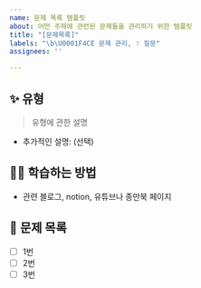 ```yaml
---
name: 문제 목록 템플릿
about: 어떤 주제에 관련된 문제들을 관리하기 위한 템플릿
title: "[문제목록]"
labels: "\b\U0001F4CE 문제 관리, ❔ 질문"
assignees: ''

---
```


## ✨ 유형
> 유형에 관한 설명
- 추가적인 설명: (선택)

## 🧑‍💻 학습하는 방법
- 관련 블로그, notion, 유튜브나 종만북 페이지

## 📁 문제 목록
- [ ] 1번
- [ ] 2번
- [ ] 3번
